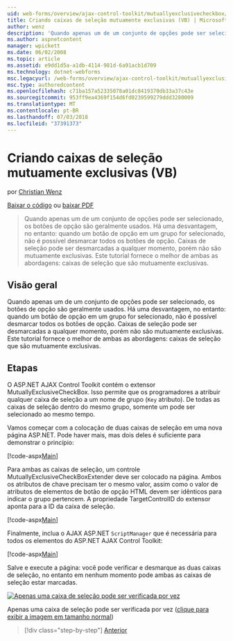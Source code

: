 ```yaml
---
uid: web-forms/overview/ajax-control-toolkit/mutuallyexclusivecheckbox/creating-mutually-exclusive-checkboxes-vb
title: Criando caixas de seleção mutuamente exclusivas (VB) | Microsoft Docs
author: wenz
description: 'Quando apenas um de um conjunto de opções pode ser selecionado, os botões de opção são geralmente usados. Há uma desvantagem, no entanto: quando um botão de opção em um grupo for selecionado,...'
ms.author: aspnetcontent
manager: wpickett
ms.date: 06/02/2008
ms.topic: article
ms.assetid: e9dd1d5a-a1db-4114-981d-6a91acb1d709
ms.technology: dotnet-webforms
msc.legacyurl: /web-forms/overview/ajax-control-toolkit/mutuallyexclusivecheckbox/creating-mutually-exclusive-checkboxes-vb
msc.type: authoredcontent
ms.openlocfilehash: c71ba157a52335078a01dc8419370db33a37c43e
ms.sourcegitcommit: 953ff9ea4369f154d6fd0239599279ddd3280009
ms.translationtype: MT
ms.contentlocale: pt-BR
ms.lasthandoff: 07/03/2018
ms.locfileid: "37391373"
---
```

<a name="creating-mutually-exclusive-checkboxes-vb"></a>Criando caixas de seleção mutuamente exclusivas (VB)
====================
por [Christian Wenz](https://github.com/wenz)

[Baixar o código](http://download.microsoft.com/download/9/3/f/93f8daea-bebd-4821-833b-95205389c7d0/MutuallyExclusiveCheckBox0.vb.zip) ou [baixar PDF](http://download.microsoft.com/download/b/6/a/b6ae89ee-df69-4c87-9bfb-ad1eb2b23373/mutuallyexclusivecheckbox0VB.pdf)

> Quando apenas um de um conjunto de opções pode ser selecionado, os botões de opção são geralmente usados. Há uma desvantagem, no entanto: quando um botão de opção em um grupo for selecionado, não é possível desmarcar todos os botões de opção. Caixas de seleção pode ser desmarcadas a qualquer momento, porém não são mutuamente exclusivas. Este tutorial fornece o melhor de ambas as abordagens: caixas de seleção que são mutuamente exclusivas.


## <a name="overview"></a>Visão geral

Quando apenas um de um conjunto de opções pode ser selecionado, os botões de opção são geralmente usados. Há uma desvantagem, no entanto: quando um botão de opção em um grupo for selecionado, não é possível desmarcar todos os botões de opção. Caixas de seleção pode ser desmarcadas a qualquer momento, porém não são mutuamente exclusivas. Este tutorial fornece o melhor de ambas as abordagens: caixas de seleção que são mutuamente exclusivas.

## <a name="steps"></a>Etapas

O ASP.NET AJAX Control Toolkit contém o extensor MutuallyExclusiveCheckBox. Isso permite que os programadores a atribuir qualquer caixa de seleção a um nome de grupo (`Key` atributo). De todas as caixas de seleção dentro do mesmo grupo, somente um pode ser selecionado ao mesmo tempo.

Vamos começar com a colocação de duas caixas de seleção em uma nova página ASP.NET. Pode haver mais, mas dois deles é suficiente para demonstrar o princípio:

[!code-aspx[Main](creating-mutually-exclusive-checkboxes-vb/samples/sample1.aspx)]

Para ambas as caixas de seleção, um controle MutuallyExclusiveCheckBoxExtender deve ser colocado na página. Ambos os atributos de chave precisam ter o mesmo valor, assim como o valor de atributos de elementos de botão de opção HTML devem ser idênticos para indicar o grupo pertencem. A propriedade TargetControlID do extensor aponta para a ID da caixa de seleção.

[!code-aspx[Main](creating-mutually-exclusive-checkboxes-vb/samples/sample2.aspx)]

Finalmente, inclua o AJAX ASP.NET `ScriptManager` que é necessária para todos os elementos do ASP.NET AJAX Control Toolkit:

[!code-aspx[Main](creating-mutually-exclusive-checkboxes-vb/samples/sample3.aspx)]

Salve e execute a página: você pode verificar e desmarque as duas caixas de seleção, no entanto em nenhum momento pode ambas as caixas de seleção estar marcadas.


[![Apenas uma caixa de seleção pode ser verificada por vez](creating-mutually-exclusive-checkboxes-vb/_static/image2.png)](creating-mutually-exclusive-checkboxes-vb/_static/image1.png)

Apenas uma caixa de seleção pode ser verificada por vez ([clique para exibir a imagem em tamanho normal](creating-mutually-exclusive-checkboxes-vb/_static/image3.png))

> [!div class="step-by-step"]
> [Anterior](creating-mutually-exclusive-checkboxes-cs.md)
